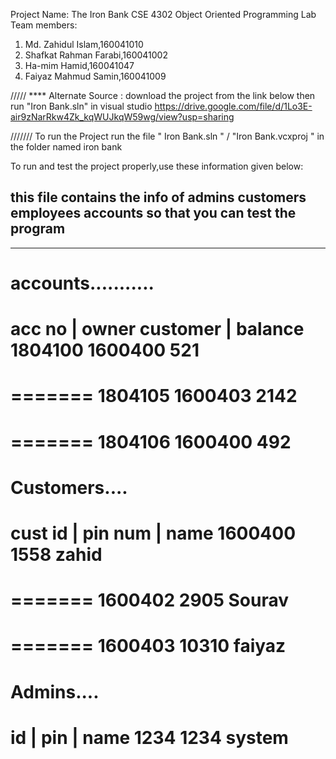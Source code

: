 Project Name: The Iron Bank
CSE 4302
Object Oriented Programming Lab
Team members:
1. Md. Zahidul Islam,160041010
2. Shafkat Rahman Farabi,160041002
3. Ha-mim Hamid,160041047
4. Faiyaz Mahmud Samin,160041009

/////
**** Alternate Source : download the project from the link below then run "Iron Bank.sln" in visual studio  https://drive.google.com/file/d/1Lo3E-air9zNarRkw4Zk_kqWUJkqW59wg/view?usp=sharing

///////
To run the Project run the file " Iron Bank.sln " / "Iron Bank.vcxproj " in the folder named iron bank 

To run and test the project properly,use these information given below:

this file contains the info of admins customers employees accounts so that you can test the program
---------------------------
---------------------------

accounts...........
=======
acc no | owner customer  | balance
1804100     1600400        521
========
=======
1804105 1600403 2142
========
=======
1804106 1600400 492
========


Customers....
=======
cust id | pin num | name
1600400   1558      zahid
========
=======
1600402 2905 Sourav
========
=======
1600403 10310 faiyaz
========



Admins....
=======
id | pin | name
1234 1234 system
========
